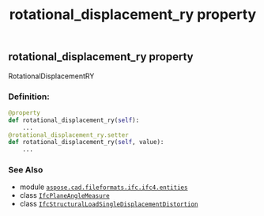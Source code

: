 ﻿---
title: rotational_displacement_ry property
second_title: Aspose.CAD for Python via .NET API References
description: 
type: docs
weight: 100
url: /aspose.cad.fileformats.ifc.ifc4.entities/ifcstructuralloadsingledisplacementdistortion/rotational_displacement_ry/
is_root: false
---

## rotational_displacement_ry property


RotationalDisplacementRY
### Definition:
```python
@property
def rotational_displacement_ry(self):
    ...
@rotational_displacement_ry.setter
def rotational_displacement_ry(self, value):
    ...
```

### See Also
* module [`aspose.cad.fileformats.ifc.ifc4.entities`](../../)
* class [`IfcPlaneAngleMeasure`](/cad/python-net/aspose.cad.fileformats.ifc.ifc4.types/ifcplaneanglemeasure)
* class [`IfcStructuralLoadSingleDisplacementDistortion`](/cad/python-net/aspose.cad.fileformats.ifc.ifc4.entities/ifcstructuralloadsingledisplacementdistortion)
